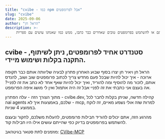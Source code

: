 ```yaml
---
title: "cvibe - כמו npm אבל לפרומפטים"
slug: "cvibe"
date: 2025-09-06
author: "הראל חן"
description: >-
     איך יכול להיות שאנחנו שוב ושוב מנסחים פרומפטים, מבלי שנוכל לשתף אותם או להשתמש בפרומפטים טובים שאחרים כבר כתבו, ממש כמו שאנחנו עושים עם ספריות?
---
```


## cvibe - סטנדרט אחיד לפרומפטים, ניתן לשיתוף, התקנה בקלות ושימוש מיידי.

הראל חן ויאיר חן יצרו בסוף שבוע האחרון פתרון לבעיה שליוותה אותם כבר תקופה ארוכה - איך יכול להיות שבכל פעם מחדש צריך לכתוב פרומפטים שוב ושוב, להנדס אותם, לזכור מה להוסיף ומה להוריד, ואיך יכול להיות שאף אחד לא כתב את זה לפניי? אה בעצם אני כתבתי את זה לפניי אבל זה היה אתמול ואין לי מושג איפה הפרומפט.

מתוך הצורך הזה - עלה הפתרון - cvibe.dev, קהילה חדשה, שניתן בקלות לחבר לכל הai agents שלכם, באמצעות איך לא - mcp, למרות שזה אולי נשמע מאיים, זה לוקח בממוצע 4 שניות.

מהרגע הזה, אתם יכולים להוריד חבילות פרומפטים, להעלות משלכם, לחקור ובעצם להשתמש בפרומפטים בדיוק כפי שהייתם עושים אילו היו חבילות קוד.

מוזמנים לתת סטאר בגיטהאב:
<a href="https://github.com/CVibe-MCP" target="_blank">CVibe-MCP</a>
